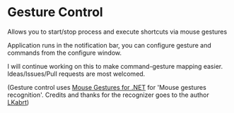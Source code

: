 # Gesture Control
Allows you to start/stop process and execute shortcuts via mouse gestures

Application runs in the notification bar, you can configure gesture and commands from the configure window.

I will continue working on this to make command-gesture mapping easier. Ideas/Issues/Pull requests are most welcomed.

(Gesture control uses [Mouse Gestures for .NET](http://mousegestures.codeplex.com/) for 'Mouse gestures recognition'. 
Credits and thanks for the recognizer goes to the author [LKabrt](http://www.codeplex.com/site/users/view/LKabrt))
